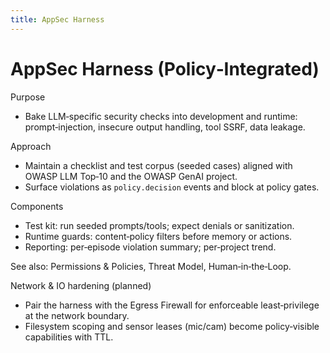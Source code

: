```yaml
---
title: AppSec Harness
---
```


# AppSec Harness (Policy‑Integrated)

Purpose
- Bake LLM‑specific security checks into development and runtime: prompt‑injection, insecure output handling, tool SSRF, data leakage.

Approach
- Maintain a checklist and test corpus (seeded cases) aligned with OWASP LLM Top‑10 and the OWASP GenAI project.
- Surface violations as `policy.decision` events and block at policy gates.

Components
- Test kit: run seeded prompts/tools; expect denials or sanitization.
- Runtime guards: content‑policy filters before memory or actions.
- Reporting: per‑episode violation summary; per‑project trend.

See also: Permissions & Policies, Threat Model, Human‑in‑the‑Loop.

Network & IO hardening (planned)
- Pair the harness with the Egress Firewall for enforceable least‑privilege at the network boundary.
- Filesystem scoping and sensor leases (mic/cam) become policy‑visible capabilities with TTL.
